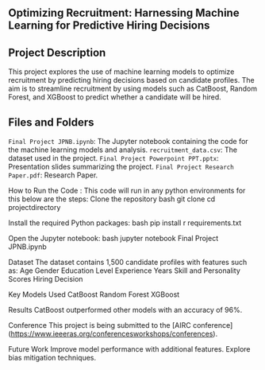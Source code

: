 ## Optimizing Recruitment: Harnessing Machine Learning for Predictive Hiring Decisions

## Project Description
This project explores the use of machine learning models to optimize recruitment by predicting hiring decisions based on candidate profiles. The aim is to streamline recruitment by using models such as CatBoost, Random Forest, and XGBoost to predict whether a candidate will be hired.

## Files and Folders
`Final Project JPNB.ipynb`: The Jupyter notebook containing the code for the machine learning models and analysis.
`recruitment_data.csv`: The dataset used in the project. 
`Final Project Powerpoint PPT.pptx`: Presentation slides summarizing the project.
`Final Project Research Paper.pdf`: Research Paper.

How to Run the Code : This code will run in any python environments for this below are the steps:
Clone the repository
bash
git clone <repourl>
cd projectdirectory
    
Install the required Python packages:
bash
pip install r requirements.txt
    
Open the Jupyter notebook:
bash
jupyter notebook Final Project JPNB.ipynb
   
Dataset
The dataset contains 1,500 candidate profiles with features such as:
Age
Gender
Education Level
Experience Years
Skill and Personality Scores
Hiring Decision

Key Models Used
CatBoost
Random Forest
XGBoost

Results
CatBoost outperformed other models with an accuracy of 96%.

Conference
This project is being submitted to the [AIRC conference] (https://www.ieeeras.org/conferencesworkshops/conferences).

 Future Work
 Improve model performance with additional features.
 Explore bias mitigation techniques.
